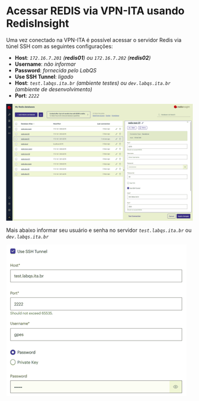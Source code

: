 # Acessar REDIS via VPN-ITA usando RedisInsight

Uma vez conectado na VPN-ITA é possível acessar o servidor Redis via túnel SSH com as seguintes configurações:

* **Host**: _`172.16.7.201` (**redis01**) ou `172.16.7.202` (**redis02**)_
* **Username**: _não informar_
* **Password**: _fornecida pelo LabQS_
* **Use SSH Tunnel**: _ligado_
* **Host**: _`test.labqs.ita.br` (ambiente testes) ou `dev.labqs.ita.br` (ambiente de desenvolvimento)_
* **Port**: _`2222`_

![Conexão Redis remoto](./images/redis.png)

Mais abaixo informar seu usuário e senha no servidor _`test.labqs.ita.br`_ ou _`dev.labqs.ita.br`_

![Usuário/senha no servidor remoto](./images/redis-ssh.png)
